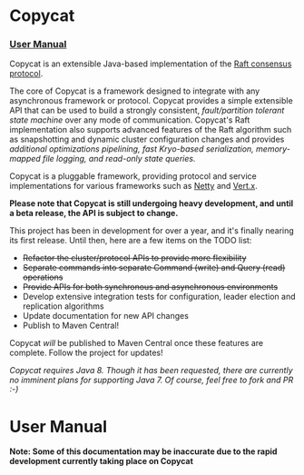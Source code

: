 Copycat
=======

### [User Manual](#user-manual)

Copycat is an extensible Java-based implementation of the
[Raft consensus protocol](https://ramcloud.stanford.edu/wiki/download/attachments/11370504/raft.pdf).

The core of Copycat is a framework designed to integrate with any asynchronous framework
or protocol. Copycat provides a simple extensible API that can be used to build a
strongly consistent, *fault/partition tolerant state machine* over any mode of communication.
Copycat's Raft implementation also supports advanced features of the Raft algorithm such as
snapshotting and dynamic cluster configuration changes and provides *additional optimizations
pipelining, fast Kryo-based serialization, memory-mapped file logging, and read-only state queries.*

Copycat is a pluggable framework, providing protocol and service implementations for
various frameworks such as [Netty](http://netty.io) and [Vert.x](http://vertx.io).

**Please note that Copycat is still undergoing heavy development, and until a beta release,
the API is subject to change.**

This project has been in development for over a year, and it's finally nearing its first release.
Until then, here are a few items on the TODO list:

* ~~Refactor the cluster/protocol APIs to provide more flexibility~~
* ~~Separate commands into separate Command (write) and Query (read) operations~~
* ~~Provide APIs for both synchronous and asynchronous environments~~
* Develop extensive integration tests for configuration, leader election and replication algorithms
* Update documentation for new API changes
* Publish to Maven Central!

Copycat *will* be published to Maven Central once these features are complete. Follow
the project for updates!

*Copycat requires Java 8. Though it has been requested, there are currently no imminent
plans for supporting Java 7. Of course, feel free to fork and PR :-)*

User Manual
===========

**Note: Some of this documentation may be inaccurate due to the rapid development currently
taking place on Copycat**
